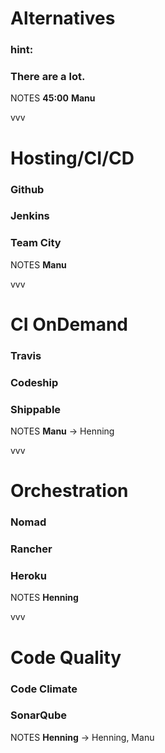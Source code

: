 #   Alternatives<!-- .element: class="fragment shrink" data-fragment-index="1" -->

### hint:<!-- .element: class="fragment" data-fragment-index="2" -->

### There are a lot.<!-- .element: class="fragment" data-fragment-index="3" -->

NOTES
**45:00**
**Manu**

vvv

#   Hosting/CI/CD<!-- .element: class="fragment shrink" data-fragment-index="1" -->

### Github<!-- .element: class="fragment" data-fragment-index="2" -->

### Jenkins<!-- .element: class="fragment" data-fragment-index="3" -->

### Team City<!-- .element: class="fragment" data-fragment-index="4" -->

NOTES
**Manu**

vvv

#   CI OnDemand<!-- .element: class="fragment shrink" data-fragment-index="1" -->

### Travis<!-- .element: class="fragment" data-fragment-index="2" -->

### Codeship<!-- .element: class="fragment" data-fragment-index="3" -->

### Shippable<!-- .element: class="fragment" data-fragment-index="4" -->

NOTES
**Manu** -> Henning

vvv

#   Orchestration<!-- .element: class="fragment shrink" data-fragment-index="1" -->

### Nomad<!-- .element: class="fragment" data-fragment-index="2" -->

### Rancher<!-- .element: class="fragment" data-fragment-index="3" -->

### Heroku<!-- .element: class="fragment" data-fragment-index="4" -->

NOTES
**Henning**

vvv

#   Code Quality<!-- .element: class="fragment shrink" data-fragment-index="1" -->

### Code Climate<!-- .element: class="fragment" data-fragment-index="2" -->

### SonarQube<!-- .element: class="fragment" data-fragment-index="3" -->

NOTES
**Henning** -> Henning, Manu

